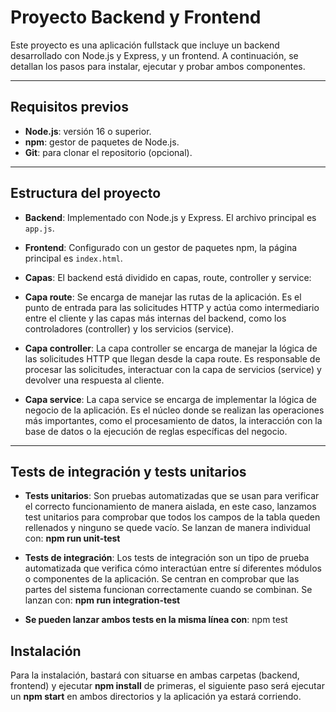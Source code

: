 # Proyecto Backend y Frontend

Este proyecto es una aplicación fullstack que incluye un backend desarrollado con Node.js y Express, y un frontend. A continuación, se detallan los pasos para instalar, ejecutar y probar ambos componentes.

---

## Requisitos previos

- **Node.js**: versión 16 o superior.
- **npm**: gestor de paquetes de Node.js.
- **Git**: para clonar el repositorio (opcional).

--- 

## Estructura del proyecto

- **Backend**: Implementado con Node.js y Express. El archivo principal es `app.js`.
- **Frontend**: Configurado con un gestor de paquetes npm, la página principal es `index.html`.

- **Capas**: El backend está dividido en capas, route, controller y service:
- **Capa route**: Se encarga de manejar las rutas de la aplicación. Es el punto de entrada para las solicitudes HTTP y actúa como intermediario entre el cliente y las capas más internas del backend, como los controladores (controller) y los servicios (service).

- **Capa controller**: La capa controller se encarga de manejar la lógica de las solicitudes HTTP que llegan desde la capa route. Es responsable de procesar las solicitudes, interactuar con la capa de servicios (service) y devolver una respuesta al cliente.

- **Capa service**: La capa service se encarga de implementar la lógica de negocio de la aplicación. Es el núcleo donde se realizan las operaciones más importantes, como el procesamiento de datos, la interacción con la base de datos o la ejecución de reglas específicas del negocio.

---

## Tests de integración y tests unitarios

- **Tests unitarios**: Son pruebas automatizadas que se usan para verificar el correcto funcionamiento de manera aislada, en este caso, lanzamos test unitarios para comprobar que todos los campos de la tabla queden rellenados y ninguno se quede vacío. Se lanzan de manera individual con: **npm run unit-test**

- **Tests de integración**: Los tests de integración son un tipo de prueba automatizada que verifica cómo interactúan entre sí diferentes módulos o componentes de la aplicación. Se centran en comprobar que las partes del sistema funcionan correctamente cuando se combinan. Se lanzan con: **npm run integration-test**

- **Se pueden lanzar ambos tests en la misma línea con**: npm test

## Instalación

Para la instalación, bastará con situarse en ambas carpetas (backend, frontend) y ejecutar **npm install** de primeras, el siguiente paso será ejecutar un **npm start** en ambos directorios y la aplicación ya estará corriendo.
